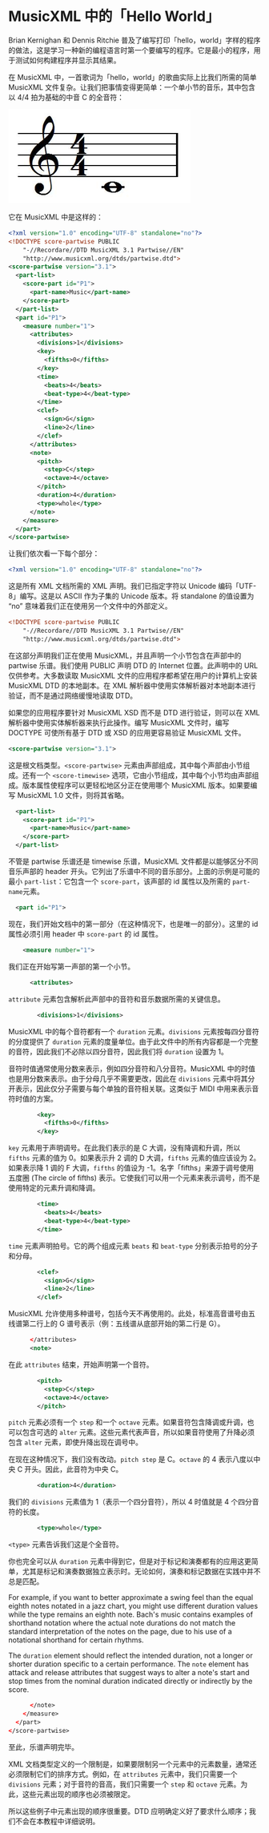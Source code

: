 # MusicXML 中的「Hello World」

Brian Kernighan 和 Dennis Ritchie 普及了编写打印「hello，world」字样的程序的做法，这是学习一种新的编程语言时第一个要编写的程序。它是最小的程序，用于测试如何构建程序并显示其结果。

在 MusicXML 中，一首歌词为「hello，world」的歌曲实际上比我们所需的简单 MusicXML 文件复杂。让我们把事情变得更简单：一个单小节的音乐，其中包含以 4/4 拍为基础的中音 C 的全音符：

![Hello World in MusicXML](../assets/01.jpg)

它在 MusicXML 中是这样的：

```xml
<?xml version="1.0" encoding="UTF-8" standalone="no"?>
<!DOCTYPE score-partwise PUBLIC
    "-//Recordare//DTD MusicXML 3.1 Partwise//EN"
    "http://www.musicxml.org/dtds/partwise.dtd">
<score-partwise version="3.1">
  <part-list>
    <score-part id="P1">
      <part-name>Music</part-name>
    </score-part>
  </part-list>
  <part id="P1">
    <measure number="1">
      <attributes>
        <divisions>1</divisions>
        <key>
          <fifths>0</fifths>
        </key>
        <time>
          <beats>4</beats>
          <beat-type>4</beat-type>
        </time>
        <clef>
          <sign>G</sign>
          <line>2</line>
        </clef>
      </attributes>
      <note>
        <pitch>
          <step>C</step>
          <octave>4</octave>
        </pitch>
        <duration>4</duration>
        <type>whole</type>
      </note>
    </measure>
  </part>
</score-partwise>
```

让我们依次看一下每个部分：

```xml
<?xml version="1.0" encoding="UTF-8" standalone="no"?>
```

这是所有 XML 文档所需的 XML 声明。我们已指定字符以 Unicode 编码「UTF-8」编写。这是以 ASCII 作为子集的 Unicode 版本。将 standalone 的值设置为 “no” 意味着我们正在使用另一个文件中的外部定义。

```xml
<!DOCTYPE score-partwise PUBLIC
    "-//Recordare//DTD MusicXML 3.1 Partwise//EN"
    "http://www.musicxml.org/dtds/partwise.dtd">
```

在这部分声明我们正在使用 MusicXML，并且声明一个小节包含在声部中的 partwise 乐谱。我们使用 PUBLIC 声明 DTD 的 Internet 位置。此声明中的 URL 仅供参考。大多数读取 MusicXML 文件的应用程序都希望在用户的计算机上安装 MusicXML DTD 的本地副本。在 XML 解析器中使用实体解析器对本地副本进行验证，而不是通过网络缓慢地读取 DTD。

如果您的应用程序要针对 MusicXML XSD 而不是 DTD 进行验证，则可以在 XML 解析器中使用实体解析器来执行此操作。编写 MusicXML 文件时，编写 DOCTYPE 可使所有基于 DTD 或 XSD 的应用更容易验证 MusicXML 文件。

```xml
<score-partwise version="3.1">
```

这是根文档类型。`<score-partwise>` 元素由声部组成，其中每个声部由小节组成。还有一个 `<score-timewise>` 选项，它由小节组成，其中每个小节均由声部组成。版本属性使程序可以更轻松地区分正在使用哪个 MusicXML 版本。如果要编写 MusicXML 1.0 文件，则将其省略。

```xml
  <part-list>
    <score-part id="P1">
      <part-name>Music</part-name>
    </score-part>
  </part-list>
```

不管是 partwise 乐谱还是 timewise 乐谱，MusicXML 文件都是以能够区分不同音乐声部的 header 开头。它列出了乐谱中不同的音乐部分。上面的示例是可能的最小 `part-list`：它包含一个 `score-part`，该声部的 id 属性以及所需的 `part-name`元素。

```xml
  <part id="P1">
```

现在，我们开始文档中的第一部分（在这种情况下，也是唯一的部分）。这里的 id 属性必须引用 header 中 `score-part` 的 id 属性。

```xml
    <measure number="1">
```

我们正在开始写第一声部的第一个小节。

```xml
      <attributes>
```

`attribute` 元素包含解析此声部中的音符和音乐数据所需的关键信息。

```xml
        <divisions>1</divisions>
```

MusicXML 中的每个音符都有一个 `duration` 元素。`divisions` 元素按每四分音符的分度提供了 `duration` 元素的度量单位。由于此文件中的所有内容都是一个完整的音符，因此我们不必除以四分音符，因此我们将 `duration` 设置为 1。

音符时值通常使用分数来表示，例如四分音符和八分音符。MusicXML 中的时值也是用分数来表示。由于分母几乎不需要更改，因此在 `divisions` 元素中将其分开表示，因此仅分子需要与每个单独的音符相关联。这类似于 MIDI 中用来表示音符时值的方案。

```xml
        <key>
          <fifths>0</fifths>
        </key>
```

`key` 元素用于声明调号。在此我们表示的是 C 大调，没有降调和升调，所以 `fifths` 元素的值为 0。如果表示升 2 调的 D 大调，`fifths` 元素的值应该设为 2。如果表示降 1 调的 F 大调，`fifths` 的值设为 -1。名字「fifths」来源于调号使用五度圈 (The circle of fifths) 表示。它使我们可以用一个元素来表示调号，而不是使用特定的元素升调和降调。

```xml
        <time>
          <beats>4</beats>
          <beat-type>4</beat-type>
        </time>
```

`time` 元素声明拍号。它的两个组成元素 `beats` 和 `beat-type` 分别表示拍号的分子和分母。

```xml
        <clef>
          <sign>G</sign>
          <line>2</line>
        </clef>
```

MusicXML 允许使用多种谱号，包括今天不再使用的。此处，标准高音谱号由五线谱第二行上的 G 谱号表示（例：五线谱从底部开始的第二行是 G）。

```xml
      </attributes>
      <note>
```

在此 `attributes` 结束，开始声明第一个音符。

```xml
        <pitch>
          <step>C</step>
          <octave>4</octave>
        </pitch>
```

`pitch` 元素必须有一个 `step` 和一个 `octave` 元素。如果音符包含降调或升调，也可以包含可选的 `alter` 元素。这些元素代表声音，所以如果音符使用了升降必须包含 `alter` 元素，即使升降出现在调号中。

在现在这种情况下，我们没有改动。`pitch step` 是 C。`octave` 的 4 表示八度以中央 C 开头。因此，此音符为中央 C。

```xml
        <duration>4</duration>
```

我们的 `divisions` 元素值为 1（表示一个四分音符），所以 4 时值就是 4 个四分音符的长度。

```xml
        <type>whole</type>
```

`<type>` 元素告诉我们这是个全音符。

你也完全可以从 `duration` 元素中得到它，但是对于标记和演奏都有的应用这更简单，尤其是标记和演奏数据独立表示时。无论如何，演奏和标记数据在实践中并不总是匹配。

For example, if you want to better approximate a swing feel than the equal eighth notes notated in a jazz chart, you might use different duration values while the type remains an eighth note. Bach's music contains examples of shorthand notation where the actual note durations do not match the standard interpretation of the notes on the page, due to his use of a notational shorthand for certain rhythms.

The `duration` element should reflect the intended duration, not a longer or shorter duration specific to a certain performance. The `note` element has attack and release attributes that suggest ways to alter a note's start and stop times from the nominal duration indicated directly or indirectly by the score.

```xml
      </note>
    </measure>
  </part>
</score-partwise>
```

至此，乐谱声明完毕。

XML 文档类型定义的一个限制是，如果要限制另一个元素中的元素数量，通常还必须限制它们的排序方式。例如，在 `attributes` 元素中，我们只需要一个 `divisions` 元素；对于音符的音高，我们只需要一个 `step` 和 `octave` 元素。为此，这些元素出现的顺序也必须被限定。

所以这些例子中元素出现的顺序很重要。DTD 应明确定义好了要求什么顺序；我们不会在本教程中详细说明。
